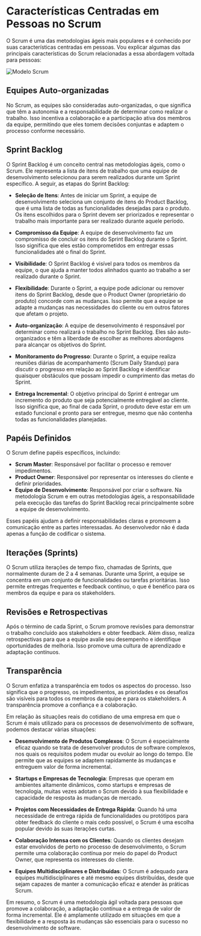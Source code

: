 # Características Centradas em Pessoas no Scrum

O Scrum é uma das metodologias ágeis mais populares e é conhecido por suas características centradas em pessoas. Vou explicar algumas das principais características do Scrum relacionadas a essa abordagem voltada para pessoas:

![Modelo Scrum](ScreenshotModeloScrum.png)

## Equipes Auto-organizadas

No Scrum, as equipes são consideradas auto-organizadas, o que significa que têm a autonomia e a responsabilidade de determinar como realizar o trabalho. Isso incentiva a colaboração e a participação ativa dos membros da equipe, permitindo que eles tomem decisões conjuntas e adaptem o processo conforme necessário.

## Sprint Backlog
O Sprint Backlog é um conceito central nas metodologias ágeis, como o Scrum. Ele representa a lista de itens de trabalho que uma equipe de desenvolvimento selecionou para serem realizados durante um Sprint específico. A seguir, as etapas do Sprint Backlog:

- **Seleção de Itens**: Antes de iniciar um Sprint, a equipe de desenvolvimento seleciona um conjunto de itens do Product Backlog, que é uma lista de todas as funcionalidades desejadas para o produto. Os itens escolhidos para o Sprint devem ser priorizados e representar o trabalho mais importante para ser realizado durante aquele período.

- **Compromisso da Equipe**:  A equipe de desenvolvimento faz um compromisso de concluir os itens do Sprint Backlog durante o Sprint. Isso significa que eles estão comprometidos em entregar essas funcionalidades até o final do Sprint.

- **Visibilidade**: O Sprint Backlog é visível para todos os membros da equipe, o que ajuda a manter todos alinhados quanto ao trabalho a ser realizado durante o Sprint.

- **Flexibilidade**: Durante o Sprint, a equipe pode adicionar ou remover itens do Sprint Backlog, desde que o Product Owner (proprietário do produto) concorde com as mudanças. Isso permite que a equipe se adapte a mudanças nas necessidades do cliente ou em outros fatores que afetam o projeto.

- **Auto-organização**:  A equipe de desenvolvimento é responsável por determinar como realizará o trabalho no Sprint Backlog. Eles são auto-organizados e têm a liberdade de escolher as melhores abordagens para alcançar os objetivos do Sprint.

- **Monitoramento do Progresso**: Durante o Sprint, a equipe realiza reuniões diárias de acompanhamento (Scrum Daily Standup) para discutir o progresso em relação ao Sprint Backlog e identificar quaisquer obstáculos que possam impedir o cumprimento das metas do Sprint.

- **Entrega Incremental**: O objetivo principal do Sprint é entregar um incremento do produto que seja potencialmente entregável ao cliente. Isso significa que, ao final de cada Sprint, o produto deve estar em um estado funcional e pronto para ser entregue, mesmo que não contenha todas as funcionalidades planejadas.

## Papéis Definidos

O Scrum define papéis específicos, incluindo:

- **Scrum Master**: Responsável por facilitar o processo e remover impedimentos. 
- **Product Owner**: Responsável por representar os interesses do cliente e definir prioridades.
- **Equipe de Desenvolvimento**: Responsável por criar o software. Na metodologia Scrum e em outras metodologias ágeis, a responsabilidade pela execução das tarefas do Sprint Backlog recai principalmente sobre a equipe de desenvolvimento. 

Esses papéis ajudam a definir responsabilidades claras e promovem a comunicação entre as partes interessadas. Ao desenvolvedor não é dada apenas a função de codificar o sistema.

## Iterações (Sprints)

O Scrum utiliza iterações de tempo fixo, chamadas de Sprints, que normalmente duram de 2 a 4 semanas. Durante uma Sprint, a equipe se concentra em um conjunto de funcionalidades ou tarefas prioritárias. Isso permite entregas frequentes e feedback contínuo, o que é benéfico para os membros da equipe e para os stakeholders. 

## Revisões e Retrospectivas

Após o término de cada Sprint, o Scrum promove revisões para demonstrar o trabalho concluído aos stakeholders e obter feedback. Além disso, realiza retrospectivas para que a equipe avalie seu desempenho e identifique oportunidades de melhoria. Isso promove uma cultura de aprendizado e adaptação contínuos.

## Transparência

O Scrum enfatiza a transparência em todos os aspectos do processo. Isso significa que o progresso, os impedimentos, as prioridades e os desafios são visíveis para todos os membros da equipe e para os stakeholders. A transparência promove a confiança e a colaboração.

Em relação às situações reais do cotidiano de uma empresa em que o Scrum é mais utilizado para os processos de desenvolvimento de software, podemos destacar várias situações:

- **Desenvolvimento de Produtos Complexos**: O Scrum é especialmente eficaz quando se trata de desenvolver produtos de software complexos, nos quais os requisitos podem mudar ou evoluir ao longo do tempo. Ele permite que as equipes se adaptem rapidamente às mudanças e entreguem valor de forma incremental.

- **Startups e Empresas de Tecnologia**: Empresas que operam em ambientes altamente dinâmicos, como startups e empresas de tecnologia, muitas vezes adotam o Scrum devido à sua flexibilidade e capacidade de resposta às mudanças de mercado.

- **Projetos com Necessidades de Entrega Rápida**: Quando há uma necessidade de entrega rápida de funcionalidades ou protótipos para obter feedback do cliente o mais cedo possível, o Scrum é uma escolha popular devido às suas iterações curtas.

- **Colaboração Intensa com os Clientes**: Quando os clientes desejam estar envolvidos de perto no processo de desenvolvimento, o Scrum permite uma colaboração contínua por meio do papel do Product Owner, que representa os interesses do cliente.

- **Equipes Multidisciplinares e Distribuídas**: O Scrum é adequado para equipes multidisciplinares e até mesmo equipes distribuídas, desde que sejam capazes de manter a comunicação eficaz e atender às práticas Scrum.

Em resumo, o Scrum é uma metodologia ágil voltada para pessoas que promove a colaboração, a adaptação contínua e a entrega de valor de forma incremental. Ele é amplamente utilizado em situações em que a flexibilidade e a resposta às mudanças são essenciais para o sucesso no desenvolvimento de software.
